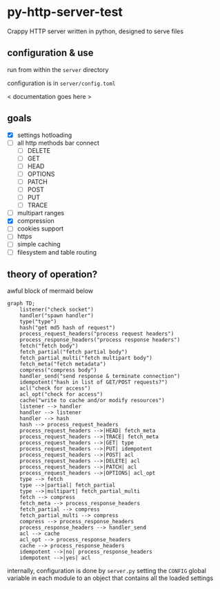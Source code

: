 # py-http-server-test

Crappy HTTP server written in python, designed to serve files

## configuration & use

run from within the `server` directory

configuration is in `server/config.toml`

< documentation goes here >

## goals

- [x] settings hotloading
- [ ] all http methods bar connect
  - [ ] DELETE
  - [ ] GET
  - [ ] HEAD
  - [ ] OPTIONS
  - [ ] PATCH
  - [ ] POST
  - [ ] PUT
  - [ ] TRACE
- [ ] multipart ranges
- [x] compression
- [ ] cookies support
- [ ] https
- [ ] simple caching
- [ ] filesystem and table routing

## theory of operation?

awful block of mermaid below

```mermaid
graph TD;
    listener("check socket")
    handler("spawn handler")
    type("type")
    hash("get md5 hash of request")
    process_request_headers("process request headers")
    process_response_headers("process response headers")
    fetch("fetch body")
    fetch_partial("fetch partial body")
    fetch_partial_multi("fetch multipart body")
    fetch_meta("fetch metadata")
    compress("compress body")
    handler_send("send response & terminate connection")
    idempotent("hash in list of GET/POST requests?")
    acl("check for access")
    acl_opt("check for access")
    cache("write to cache and/or modify resources")
    listener --> handler
    handler --> listener
    handler --> hash
    hash --> process_request_headers
    process_request_headers -->|HEAD| fetch_meta
    process_request_headers -->|TRACE| fetch_meta
    process_request_headers -->|GET| type
    process_request_headers -->|PUT| idempotent
    process_request_headers -->|POST| acl
    process_request_headers -->|DELETE| acl
    process_request_headers -->|PATCH| acl
    process_request_headers -->|OPTIONS| acl_opt
    type --> fetch
    type -->|partial| fetch_partial
    type -->|multipart| fetch_partial_multi
    fetch --> compress
    fetch_meta --> process_response_headers
    fetch_partial --> compress
    fetch_partial_multi --> compress
    compress --> process_response_headers
    process_response_headers --> handler_send
    acl --> cache
    acl_opt --> process_response_headers
    cache --> process_response_headers
    idempotent -->|no| process_response_headers
    idempotent -->|yes| acl
```

internally, configuration is done by `server.py` setting the `CONFIG` global variable in each module to an object that contains all the loaded settings
